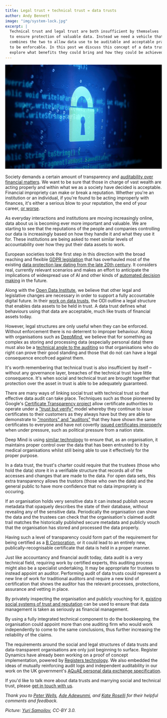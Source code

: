 ```yaml
---
title: Legal trust + technical trust = data trusts
author: Andy Bennett
image: "img/system-lock.jpg"
excerpt: |
  Technical trust and legal trust are both insufficient by themselves
  to ensure protection of valuable data. Instead we need a vehicle that
  combines the two to allow data use to be auditable and acceptable practice
  to be enforcable. In this post we discuss this concept of a data trust,
  explore what benefits they could bring and how they could be achieved.
---
```


<img src="/img/system-lock.jpg">

Society demands a certain amount of transparency and [auditability over
financial matters](https://www.gov.uk/guidance/audit-accounting-and-reporting-guidance-for-uk-companies#company-reporting).
We want to be sure that those in charge of
vast wealth are acting properly and within what we as a society have
decided is acceptable. Financial impropriety can make or break a
reputation. Whether you're an institution or an individual,
if you're found to be acting improperly with finances, it's either a
serious blow to your reputation, the end of your career,
[or worse](https://www.bbc.co.uk/news/uk-20338042).

As everyday interactions and institutions are moving increasingly online,
data about us is becoming ever more important and valuable. We are starting
to see that the reputations of the people and companies controlling our data
is increasingly based on how they handle it and what they use it for. These
institutions are being asked to meet similar levels of accountability over
how they put their data assets to work.

European societies took the first step in this direction
with the broad reaching and flexible [GDPR legislation](https://ec.europa.eu/commission/priorities/justice-and-fundamental-rights/data-protection/2018-reform-eu-data-protection-rules_en)
that has overhauled most of the existing
[data protection law dating from the late 20th century](https://www.legislation.gov.uk/ukpga/1998/29/contents).
It considers real, currently relevant scenarios and makes an effort to
anticipate the implications of widespread use of AI and other kinds of
[automated decision making](https://gdpr-info.eu/art-4-gdpr/) in the future.

Along with the [Open Data Institute](https://theodi.org/), we believe
that other legal and legislative changes are necessary in order to
support a fully accountable digital future. In their [work on
data trusts](https://theodi.org/article/defining-a-data-trust/),
the ODI outline a legal structure that enables data assets to be
held in trust. A data trust defines what behaviours using that data
are acceptable, much like trusts of financial assets today.

However, legal structures are only useful when they can be enforced.
Without enforcement there is no deterrent to improper behaviour.
Along with organisations such as [DeepMind](https://deepmind.com),
we believe that for something as complex as storing and processing data (especially personal data) there must also be a
[technical angle to the auditing](https://deepmind.com/blog/trust-confidence-verifiable-data-audit/)
so that organisations who do right can prove their good standing and
those that do not can have a legal consequence encofrced against them.

It's worth remembering that technical trust is also insufficient by itself
– without any governance layer, breaches of the technical trust have
little consequence. It's when social and technical trust are brought together
that protection over the asset in trust is able to be adequately guaranteed.

There are many ways of linking social trust with technical trust so that
effective data audit can take place. Techniques such as those pioneered
by Google's [Certificate Transparency project](https://www.certificate-transparency.org/)
allow certificate authorities to operate under a ["trust but verify"](https://www.certificate-transparency.org/benefits#TOC-Better-Industry-Conformance-and-Oversight)
model whereby they continue to issue certificates to
their customers as they always have but they are able to demonstrate to
["monitors" and "auditors"](http://www.certificate-transparency.org/how-ct-works#TOC-Basic-Monitor-and-Auditor-Operations)
that they have shown the same certificates to
everyone and have not covertly [issued certificates improperly](https://www.computerworld.com/article/2510677/security0/hackers-acquire-google-certificate--could-hijack-gmail-accounts.html) when under
pressure, such as political pressure from a nation state.

Deep Mind is using
[similar technology](https://deepmind.com/blog/working-nhs-build-lifesaving-technology/)
to ensure that, as an organisation, it maintains proper control
over the data that has been entrusted to it by medical organisations
whilst still being able to use it effectively for the proper purpose.

In a data trust, the trust's charter could require that the trustees (those
who hold the data) store it in a verifiable structure that records all of
the accesses and changes that are made to the data. For open data sets, this extra
transparency allows the trustors (those who own the data) and the general
public to have more confidence that no data impropriety is occuring.

If an organisation holds very sensitive data it can instead publish
secure metadata that opaquely describes the state of their database,
without revealing any of the sensitive data. Periodically the organisation
can show the data and the trustees can check that the organisation's claimed
audit trail matches the historically published secure metadata and publicly
vouch that the organisation has stored and processed the data properly.

Having such a level of transparency could form part of the requirement
for being certified as a [B Corporation](https://bcorporation.net/), or
it could lead to an entirely new, publically-recognisable certificate
that data is held in a proper manner.

Just like accountancy and financial audit today, data audit is a very technical field,
requiring work by certified experts, this auditing process might also be
a specialist undertaking. It may be appropriate for trustees to instead
appoint an auditor. Performing audit of data trusts could represent a
new line of work for traditional auditors and require a new kind of
certification that shows the auditor has the relevant processes,
protections, assurance and vetting in place.

By privately inspecting the organisation and publicly vouching for it,
[existing social systems of trust and reputation](https://www.ajc.com/news/state--regional/auditor-walks-away-from-mimedx-pointing-big-trouble/1iGOo6t3V22dQCbClOMnLJ/)
can be used to ensure that data management is taken as
seriously as financial management.

By using a fully integrated technical component to do the bookkeeping, the
organisation could appoint more than one auditing firm who would work
independently to come to the same conclusions, thus further increasing
the reliability of the claims.

The requirements around the social and legal structures of data trusts
and data-transparent organisations are only just beginning to surface.
Register Dynamics have already been working on a proof of concept
implementation, powered by [Registers technology](https://registers.app).
We also embedded the ideas of mutually reinforcing audit logs and
independent auditability in our work on the UK government's
[AQuAE personal data exchange specification](https://docs.google.com/document/d/1bYxzS5Tmh8cn6WqfERr720JRu7Jax5jLDaiDi82c5Jc/edit).

If you'd like to talk more about data trusts and marrying social and
technical trust, please [get in touch with us](mailto:hello@register-dynamics.co.uk).

*Thank you to [Peter Wells](https://theodi.org/person/peter-wells/),
[Ade Adewunmi](https://twitter.com/Adewunmi), and
[Kate Roselli](https://www.katertalks.com/)
for their helpful comments and feedback.*

*Picture: [Yuri Samoilov](https://www.flickr.com/photos/yusamoilov/), CC-BY 3.0.*